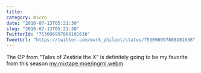 ```yaml
---
title: 
category: micro
date: "2016-07-13T05:21:30"
slug: "2016-07-13T05:21:30"
TwitterId: "753096997868101636"
TweetUrl: "https://twitter.com/mark_philpot/status/753096997868101636"
---
```


The OP from "Tales of Zestiria the X" is definitely going to be my favorite from
this season [my.mixtape.moe/ingrnl.webm](https://my.mixtape.moe/ingrnl.webm)
